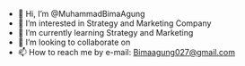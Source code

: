 - 👋 Hi, I’m @MuhammadBimaAgung
- 👀 I’m interested in Strategy and Marketing Company
- 🌱 I’m currently learning Strategy and Marketing 
- 💞️ I’m looking to collaborate on 
- 📫 How to reach me by e-mail: Bimaagung027@gmail.com

<!---
MuhammadBimaAgung/MuhammadBimaAgung is a ✨ special ✨ repository because its `README.md` (this file) appears on your GitHub profile.
You can click the Preview link to take a look at your changes.
--->
